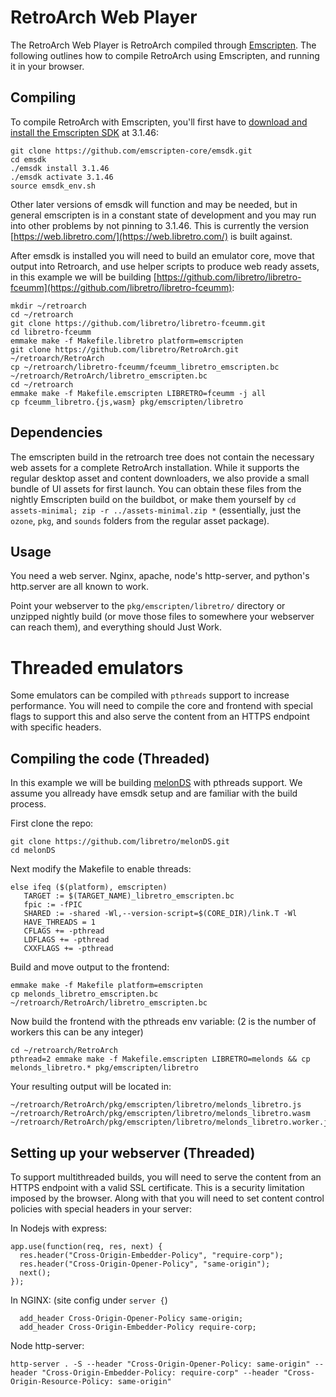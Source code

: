 # RetroArch Web Player

The RetroArch Web Player is RetroArch compiled through [Emscripten](https://emscripten.org/). The following outlines how to compile RetroArch using Emscripten, and running it in your browser.

## Compiling

To compile RetroArch with Emscripten, you'll first have to [download and install the Emscripten SDK](https://emscripten.org/docs/getting_started/downloads.html) at 3.1.46:

```
git clone https://github.com/emscripten-core/emsdk.git
cd emsdk
./emsdk install 3.1.46
./emsdk activate 3.1.46
source emsdk_env.sh
```

Other later versions of emsdk will function and may be needed, but in general emscripten is in a constant state of development and you may run into other problems by not pinning to 3.1.46. This is currently the version [https://web.libretro.com/](https://web.libretro.com/) is built against.

After emsdk is installed you will need to build an emulator core, move that output into Retroarch, and use helper scripts to produce web ready assets, in this example we will be building [https://github.com/libretro/libretro-fceumm](https://github.com/libretro/libretro-fceumm):

```
mkdir ~/retroarch
cd ~/retroarch
git clone https://github.com/libretro/libretro-fceumm.git
cd libretro-fceumm
emmake make -f Makefile.libretro platform=emscripten
git clone https://github.com/libretro/RetroArch.git ~/retroarch/RetroArch
cp ~/retroarch/libretro-fceumm/fceumm_libretro_emscripten.bc ~/retroarch/RetroArch/libretro_emscripten.bc
cd ~/retroarch
emmake make -f Makefile.emscripten LIBRETRO=fceumm -j all
cp fceumm_libretro.{js,wasm} pkg/emscripten/libretro
```

## Dependencies

The emscripten build in the retroarch tree does not contain the necessary web assets for a complete RetroArch installation.  While it supports the regular desktop asset and content downloaders, we also provide a small bundle of UI assets for first launch.  You can obtain these files from the nightly Emscripten build on the buildbot, or make them yourself by `cd assets-minimal; zip -r ../assets-minimal.zip *` (essentially, just the `ozone`, `pkg`, and `sounds` folders from the regular asset package).

## Usage

You need a web server.  Nginx, apache, node's http-server, and python's http.server are all known to work.

Point your webserver to the `pkg/emscripten/libretro/` directory or unzipped nightly build (or move those files to somewhere your webserver can reach them), and everything should Just Work.

# Threaded emulators

Some emulators can be compiled with `pthreads` support to increase performance. You will need to compile the core and frontend with special flags to support this and also serve the content from an HTTPS endpoint with specific headers.

## Compiling the code (Threaded)

In this example we will be building [melonDS](https://github.com/libretro/melonDS) with pthreads support. We assume you allready have emsdk setup and are familiar with the build process.

First clone the repo:

```
git clone https://github.com/libretro/melonDS.git
cd melonDS
```

Next modify the Makefile to enable threads:

```
else ifeq ($(platform), emscripten)
   TARGET := $(TARGET_NAME)_libretro_emscripten.bc
   fpic := -fPIC
   SHARED := -shared -Wl,--version-script=$(CORE_DIR)/link.T -Wl
   HAVE_THREADS = 1
   CFLAGS += -pthread
   LDFLAGS += -pthread
   CXXFLAGS += -pthread
```

Build and move output to the frontend:

```
emmake make -f Makefile platform=emscripten
cp melonds_libretro_emscripten.bc ~/retroarch/RetroArch/libretro_emscripten.bc
```

Now build the frontend with the pthreads env variable: (2 is the number of workers this can be any integer)

```
cd ~/retroarch/RetroArch
pthread=2 emmake make -f Makefile.emscripten LIBRETRO=melonds && cp melonds_libretro.* pkg/emscripten/libretro
```

Your resulting output will be located in:

```
~/retroarch/RetroArch/pkg/emscripten/libretro/melonds_libretro.js
~/retroarch/RetroArch/pkg/emscripten/libretro/melonds_libretro.wasm
~/retroarch/RetroArch/pkg/emscripten/libretro/melonds_libretro.worker.js
```

## Setting up your webserver (Threaded)

To support multithreaded builds, you will need to serve the content from an HTTPS endpoint with a valid SSL certificate. This is a security limitation imposed by the browser. Along with that you will need to set content control policies with special headers in your server: 

In Nodejs with express:

```
app.use(function(req, res, next) {
  res.header("Cross-Origin-Embedder-Policy", "require-corp");
  res.header("Cross-Origin-Opener-Policy", "same-origin");
  next();
});
```

In NGINX: (site config under `server {`)

```
  add_header Cross-Origin-Opener-Policy same-origin;
  add_header Cross-Origin-Embedder-Policy require-corp;
```

Node http-server:

```
http-server . -S --header "Cross-Origin-Opener-Policy: same-origin" --header "Cross-Origin-Embedder-Policy: require-corp" --header "Cross-Origin-Resource-Policy: same-origin"
```

